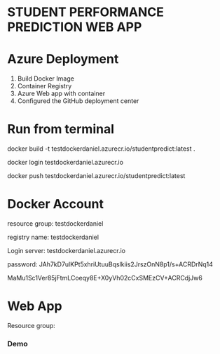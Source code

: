 # STUDENT PERFORMANCE PREDICTION WEB APP

# Azure Deployment
1. Build Docker Image 
2. Container Registry
3. Azure Web app with container
4. Configured the GitHub deployment center




# Run from terminal

docker build -t testdockerdaniel.azurecr.io/studentpredict:latest .

docker login testdockerdaniel.azurecr.io

docker push  testdockerdaniel.azurecr.io/studentpredict:latest


# Docker Account
resource group: testdockerdaniel

registry name: testdockerdaniel


Login server: testdockerdaniel.azurecr.io

password: JAh7kD7ulKPt5xhriUtuuBqslkiis2JrszOnN8p1/s+ACRDrNq14


MaMu1Sc1Ver85jFtmLCoeqy8E+X0yVh02cCxSMEzCV+ACRCdjJw6


# Web App
Resource group:


### Demo

 
